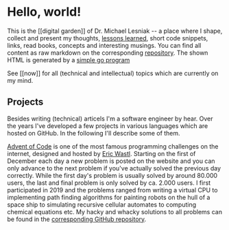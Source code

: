 # Hello, world!

This is the [[digital garden]] of Dr. Michael Lesniak -- a place where I shape, collect and present my thoughts, [lessons learned](/tag-lessonslearned.html), short code snippets, links, read books, concepts and interesting musings. You can find all content as raw markdown on the corresponding [repository](https://github.com/mlesniak/homepage). The shown HTML is generated by a [simple go program](https://github.com/mlesniak/homepage/blob/master/main.go)

See [[now]] for all (technical and intellectual) topics which are currently on my mind.

## Projects

Besides writing (technical) articels I'm a software engineer by hear. Over the years I've developed a few projects in various languages which are hosted on GitHub. In the following I'll describe some of them.

[Advent of Code](https://adventofcode.com) is one of the most famous programming challenges on the internet, designed and hosted by [Eric Wastl](https://twitter.com/ericwastl). Starting on the first of December each day a new problem is posted on the website and you can only advance to the next problem if you've actually solved the previous day correctly. While the first day's problem is usually solved by around 80.000 users, the last and final problem is only solved by ca. 2.000 users. I first participated in 2019 and the problems ranged from writing a virtual CPU to implementing path finding algorithms for painting robots on the hull of a space ship to simulating recursive cellular automates to computing chemical equations etc. My hacky and whacky solutions to all problems can be found in the [corresponding GitHub repository](https://github.com/mlesniak/advent-of-code-2019).